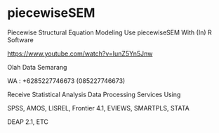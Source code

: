 # piecewiseSEM
Piecewise Structural Equation Modeling Use piecewiseSEM With (In) R Software

https://www.youtube.com/watch?v=IunZ5Yn5Jnw

Olah Data Semarang

WA : +6285227746673 (085227746673)

Receive Statistical Analysis Data Processing Services Using

SPSS, AMOS, LISREL, Frontier 4.1, EVIEWS, SMARTPLS, STATA

DEAP 2.1, ETC
